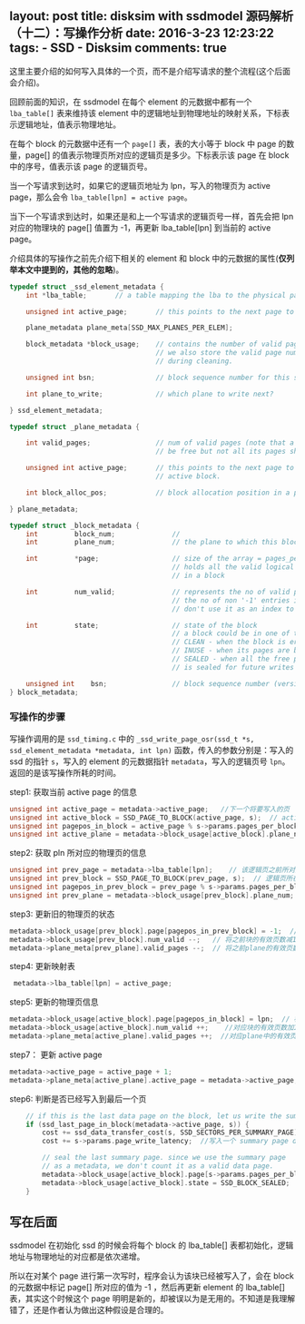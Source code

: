 layout: post
title: disksim with ssdmodel 源码解析（十二）：写操作分析
date: 2016-3-23 12:23:22
tags: 
	- SSD
	- Disksim
comments: true  
---

这里主要介绍的如何写入具体的一个页，而不是介绍写请求的整个流程(这个后面会介绍)。

回顾前面的知识，在 ssdmodel 在每个 element 的元数据中都有一个 `lba_table[]` 表来维持该 element 中的逻辑地址到物理地址的映射关系，下标表示逻辑地址，值表示物理地址。

在每个 block 的元数据中还有一个 `page[]` 表，表的大小等于 block 中 page 的数量，page[] 的值表示物理页所对应的逻辑页是多少。下标表示该 page 在 block 中的序号，值表示该 page 的逻辑页号。

当一个写请求到达时，如果它的逻辑页地址为 lpn，写入的物理页为 active page，那么会令 `lba_table[lpn] = active page`。

当下一个写请求到达时，如果还是和上一个写请求的逻辑页号一样，首先会把 lpn 对应的物理块的 page[] 值置为 -1，再更新 lba_table[lpn] 到当前的 active page。

介绍具体的写操作之前先介绍下相关的 element 和 block 中的元数据的属性(**仅列举本文中提到的，其他的忽略**)。

<!--more-->

```C
typedef struct _ssd_element_metadata {
    int *lba_table;       // a table mapping the lba to the physical pages on the chip.

    unsigned int active_page;       // this points to the next page to write inside an active block.

    plane_metadata plane_meta[SSD_MAX_PLANES_PER_ELEM];

    block_metadata *block_usage;    // contains the number of valid pages in each block.
                                    // we also store the valid page numbers here. this is useful
                                    // during cleaning.

    unsigned int bsn;               // block sequence number for this ssd element

    int plane_to_write;             // which plane to write next?

} ssd_element_metadata;

```

```C
typedef struct _plane_metadata {

    int valid_pages;                // num of valid pages (note that a block might not
                                    // be free but not all its pages should be valid)

    unsigned int active_page;       // this points to the next page to write inside an
                                    // active block.

    int block_alloc_pos;            // block allocation position in a plane

} plane_metadata;
```
```C
typedef struct _block_metadata {
    int         block_num;              //
    int         plane_num;              // the plane to which this block belongs to

    int         *page;                  // size of the array = pages_per_block
                                        // holds all the valid logical page numbers present
                                        // in a block

    int         num_valid;              // represents the no of valid pages in the block (that is,
                                        // the no of non '-1' entries in the above page array)
                                        // don't use it as an index to add pages in the above array.

    int         state;                  // state of the block
                                        // a block could be in one of the following states:
                                        // CLEAN - when the block is erased and clean to take new writes
                                        // INUSE - when its pages are being filled
                                        // SEALED - when all the free pages are written and the block
                                        // is sealed for future writes

    unsigned int    bsn;                // block sequence number (version number for blocks)
} block_metadata;
```

### **写操作的步骤** ###

写操作调用的是 `ssd_timing.c` 中的 `_ssd_write_page_osr(ssd_t *s, ssd_element_metadata *metadata, int lpn)` 函数，传入的参数分别是：写入的 ssd 的指针 `s`，写入的 element 的元数据指针 `metadata`，写入的逻辑页号 `lpn`。 返回的是该写操作所耗的时间。

step1: 获取当前 active page 的信息
```C
unsigned int active_page = metadata->active_page;   //下一个将要写入的页
unsigned int active_block = SSD_PAGE_TO_BLOCK(active_page, s);  // active page 所在的block
unsigned int pagepos_in_block = active_page % s->params.pages_per_block;   // active page 在某个block中的序号
unsigned int active_plane = metadata->block_usage[active_block].plane_num;  // active page 所在plane
```

step2: 获取 pln 所对应的物理页的信息
```C
unsigned int prev_page = metadata->lba_table[lpn];    // 该逻辑页之前所对应的物理页
unsigned int prev_block = SSD_PAGE_TO_BLOCK(prev_page, s);  // 逻辑页所在的物理块
unsigned int pagepos_in_prev_block = prev_page % s->params.pages_per_block;  //逻辑页在物理块上的序号
unsigned int prev_plane = metadata->block_usage[prev_block].plane_num;  // 逻辑页所在的plane
```

step3: 更新旧的物理页的状态
```C
metadata->block_usage[prev_block].page[pagepos_in_prev_block] = -1;  //将之前的页标记为无效
metadata->block_usage[prev_block].num_valid --;   // 将之前块的有效页数减1
metadata->plane_meta[prev_plane].valid_pages --;  // 将之前plane的有效页数减1
```

step4: 更新映射表
```C
 metadata->lba_table[lpn] = active_page;
```

step5: 更新的物理页信息
```C
metadata->block_usage[active_block].page[pagepos_in_block] = lpn;  // 标记block中第对应的页的物理号位lpn
metadata->block_usage[active_block].num_valid ++;    //对应块的有效页数加1
metadata->plane_meta[active_plane].valid_pages ++;  //对应plane中的有效页数加1
```

step7： 更新 active page
```C
metadata->active_page = active_page + 1;
metadata->plane_meta[active_plane].active_page = metadata->active_page;
```

step6: 判断是否已经写入到最后一个页
```C
	// if this is the last data page on the block, let us write the summary page also
	if (ssd_last_page_in_block(metadata->active_page, s)) {
		cost += ssd_data_transfer_cost(s, SSD_SECTORS_PER_SUMMARY_PAGE);  // 传输一个 summary page data 的时间开销
		cost += s->params.page_write_latency;  //写入一个 summary page data 的时间开销

        // seal the last summary page. since we use the summary page
        // as a metadata, we don't count it as a valid data page.
        metadata->block_usage[active_block].page[s->params.pages_per_block - 1] = -1;   // 标记当前块的最后一个页无效
        metadata->block_usage[active_block].state = SSD_BLOCK_SEALED;   //标记当前块已经全部写完
    }
```



## 写在后面 ##

ssdmodel 在初始化 ssd 的时候会将每个 block 的 lba_table[] 表都初始化，逻辑地址与物理地址的对应都是依次递增。

所以在对某个 page 进行第一次写时，程序会认为该块已经被写入了，会在 block 的元数据中标记 page[] 所对应的值为 -1 ，然后再更新 element 的 lba_table[] 表，其实这个时候这个 page 明明是新的，却被误以为是无用的。不知道是我理解错了，还是作者认为做出这种假设是合理的。

